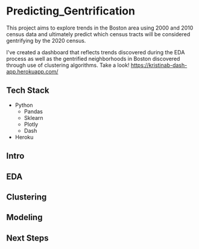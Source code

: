 # Predicting_Gentrification

This project aims to explore trends in the Boston area using 2000 and 2010 census data and ultimately predict which census tracts will be considered gentrifying by the 2020 census.

I've created a dashboard that reflects trends discovered during the EDA process as well as the gentrified neighborhoods in Boston discovered through use of clustering algorithms. Take a look! https://kristinab-dash-app.herokuapp.com/

## Tech Stack
- Python
  - Pandas
  - Sklearn
  - Plotly
  - Dash
- Heroku

## Intro


## EDA

## Clustering

## Modeling

## Next Steps
